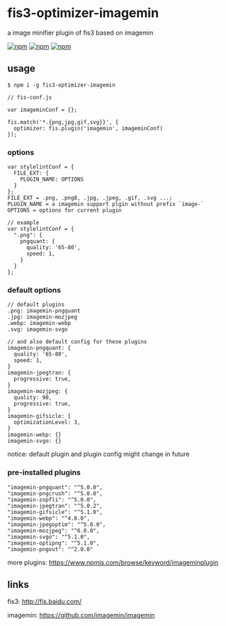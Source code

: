 # fis3-optimizer-imagemin
a image minifier plugin of fis3 based on imagemin

[![npm](https://img.shields.io/npm/v/fis3-optimizer-imagemin.svg?style=flat-square)](https://www.npmjs.com/package/fis3-optimizer-imagemin) 
[![npm](https://img.shields.io/npm/dt/fis3-optimizer-imagemin.svg?style=flat-square)](https://www.npmjs.com/package/fis3-optimizer-imagemin) 
[![npm](https://img.shields.io/npm/dm/fis3-optimizer-imagemin.svg?style=flat-square)](https://www.npmjs.com/package/fis3-optimizer-imagemin)

## usage

    $ npm i -g fis3-optimizer-imagemin

```
// fis-conf.js

var imageminConf = {}; 

fis.match('*.{png,jpg,gif,svg}}', {
  optimizer: fis.plugin('imagemin', imageminConf)
});
```

### options

```
var stylelintConf = {
  FILE_EXT: {
    PLUGIN_NAME: OPTIONS
  }
}; 
FILE_EXT = .png, .png8, .jpg, .jpeg, .gif, .svg ...;
PLUGIN_NAME = a imagemin support plgin without prefix `image-`
OPTIONS = options for current plugin

// example
var stylelintConf = {
  ".png": {
    pngquant: {
      quality: '65-80',
      speed: 1,
    }
  }
}; 
```
### default options
```
// default plugins
.png: imagemin-pngquant
.jpg: imagemin-mozjpeg
.webp: imagemin-webp
.svg: imagemin-svgo

// and also default config for these plugins
imagemin-pngquant: {
  quality: '65-80',
  speed: 1,
}
imagemin-jpegtran: {
  progressive: true,
}
imagemin-mozjpeg: {
  quality: 90,
  progressive: true,
}
imagemin-gifsicle: {
  optimizationLevel: 3,
}
imagemin-webp: {}
imagemin-svgo: {}
```

notice: default plugin and plugin config might change in future

### pre-installed plugins
```
"imagemin-pngquant": "^5.0.0",
"imagemin-pngcrush": "^5.0.0",
"imagemin-zopfli": "^5.0.0",
"imagemin-jpegtran": "^5.0.2",
"imagemin-gifsicle": "^5.1.0",
"imagemin-webp": "^4.0.0",
"imagemin-jpegoptim": "^5.0.0",
"imagemin-mozjpeg": "^6.0.0",
"imagemin-svgo": "^5.1.0",
"imagemin-optipng": "^5.1.0",
"imagemin-pngout": "^2.0.0"
```
more plugins: https://www.npmjs.com/browse/keyword/imageminplugin

## links
fis3: http://fis.baidu.com/

imagemin: https://github.com/imagemin/imagemin
